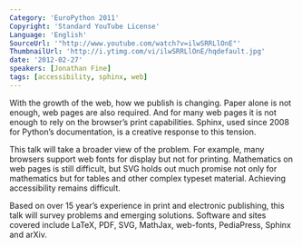 ```yaml
---
Category: 'EuroPython 2011'
Copyright: 'Standard YouTube License'
Language: 'English'
SourceUrl: '"http://www.youtube.com/watch?v=ilwSRRLlOnE"'
ThumbnailUrl: 'http://i.ytimg.com/vi/ilwSRRLlOnE/hqdefault.jpg'
date: '2012-02-27'
speakers: [Jonathan Fine]
tags: [accessibility, sphinx, web]
---
```

With the growth of the web, how we publish is changing. Paper alone is not
enough, web pages are also required. And for many web pages it is not enough
to rely on the browser’s print capabilities. Sphinx, used since 2008 for
Python’s documentation, is a creative response to this tension.

This talk will take a broader view of the problem. For example, many browsers
support web fonts for display but not for printing. Mathematics on web pages
is still difficult, but SVG holds out much promise not only for mathematics
but for tables and other complex typeset material. Achieving accessibility
remains difficult.

Based on over 15 year’s experience in print and electronic publishing, this
talk will survey problems and emerging solutions. Software and sites covered
include LaTeX, PDF, SVG, MathJax, web-fonts, PediaPress, Sphinx and arXiv.

